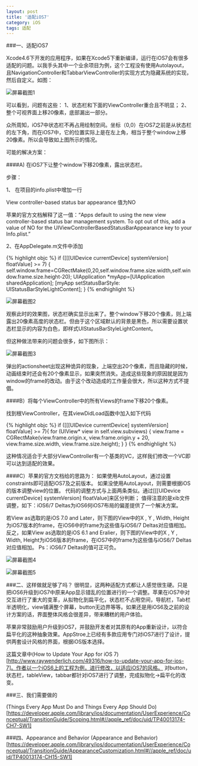 ```yaml
---
layout: post
title: '适配iOS7'
category: iOS
tags: 适配
---
```


###一、适配iOS7

Xcode4.6下开发的应用程序，如果在Xcode5下重新编译，运行在iOS7会有很多适配的问题。以我手头其中一个业余项目为例，这个工程没有使用Autolayout，且NavigationController和TabbarViewController的实现方式为隐藏系统的实现，然后自定义。如图：

![屏幕截图1](/assets/20131010adaptiOS7_1.png)

可以看到，问题有这些：
1、状态栏和下面的ViewController重合且不明显；
2、整个可视界面上移20像素，底部漏出一部分。

众所周知，iOS7中状态栏不再占用绘制空间。坐标（0,0）在iOS7之前是从状态栏的左下角，而在iOS7中，它的位置实际上是在左上角，相当于整个window上移20像素。所以会导致如上图所示的情况。

可能的解决方案：

####A) 在iOS7下让整个window下移20像素，露出状态栏。

步骤：

1、	在项目的info.plist中增加一行

View controller-based status bar appearance 值为NO

苹果的官方文档解释了这一值：“Apps default to using the new view controller-based status bar management system. To opt out of this, add a value of NO for the UIViewControllerBasedStatusBarAppearance key to your Info.plist.”

2、在AppDelegate.m文件中添加

{% highlight objc %}
if ([[[UIDevice currentDevice] systemVersion] floatValue] >= 7) {
      self.window.frame=CGRectMake(0,20,self.window.frame.size.width,self.window.frame.size.height-20);
      UIApplication *myApp=[UIApplication sharedApplication];
      [myApp setStatusBarStyle: UIStatusBarStyleLightContent];
}
{% endhighlight %}

![屏幕截图2](/assets/20131010adaptiOS7_2.png)

观察此时的效果图，状态栏确实显示出来了。整个window下移20个像素，则上端露出20像素高度的状态栏。但由于这个区域默认的背景是黑色，所以需要设置状态栏显示的内容为白色，即样式UIStatusBarStyleLightContent。

但这种做法带来的问题会很多，如下图所示：

![屏幕截图3](/assets/20131010adaptiOS7_3.png)

弹出的actionsheet出现这种诡异的现象，上端空出20个像素，而且隐藏的时候，动画结束时还会有20个像素显示，如果突然消失。造成这些现象的原因就是因为window的frame的改动。由于这个改动造成的工作量会很大，所以这种方式不提倡。

####B）将每个ViewController中的所有Views的frame下移20个像素。

找到根ViewController，在其viewDidLoad函数中加入如下代码

{% highlight objc %}
    if ([[[UIDevice currentDevice] systemVersion] floatValue] >= 7){
        for (UIView* view in self.view.subviews) {
            view.frame = CGRectMake(view.frame.origin.x, view.frame.origin.y + 20, view.frame.size.width,          view.frame.size.height);
        }
}
{% endhighlight %}

这种情况适合于大部分ViewController有一个基类的VC，这样我们修改一个VC即可以达到适配的效果。

####C）苹果的官方文档给的思路为：
如果使用AutoLayout，通过设置constraints即可适配iOS7及之前版本。
如果没使用AutoLayout，则需要根据iOS的版本调整view的位置。
代码的调整方式与上面两条类似。通过[[[UIDevice currentDevice] systemVersion] floatValue]来区分判断；
值得注意的是xib文件调整，如下：iOS6/7 Deltas为iOS6何iOS7布局的偏差提供了一个解决方案。

若View as选取的是iOS 7.0 and Later，则下图的View中的X , Y , Width, Height为iOS7版本的frame，在iOS6中的frame为这些值与iOS6/7 Deltas对应值相加。
反之，如果View as选取的是iOS 6.1 and Eralier，则下图的View中的X , Y , Width, Height为iOS6版本的frame，在iOS7中的frame为这些值与iOS6/7 Deltas对应值相加。
Ps：iOS6/7 Deltas的值可正可负。

![屏幕截图4](/assets/20131010adaptiOS7_4.png)

![屏幕截图5](/assets/20131010adaptiOS7_5.png)


###二、这样做就足够了吗？
很明显，这两种适配方式都让人感觉很生硬。只是把iOS6升级到iOS7中原来App显示错乱的位置进行的一个调整。苹果在iOS7中对交互进行了重大的变革，从拟物化到扁平化，状态栏不占用空间，导航栏，Tab栏半透明化，view铺满整个屏幕，button无边界等等。如果还是用iOS6及之前的设计方案的话，界面整体风格会很差异，带来糟糕的用户体验。

苹果非常鼓励用户升级到iOS7，并鼓励开发者对其原有的App重新设计，以符合扁平化的这种抽象效果。AppStroe上已经有多款应用专门对iOS7进行了设计，提供两套设计风格的界面，根据iOS版本选择。

这篇文章中(How to Update Your App for iOS 7)[http://www.raywenderlich.com/49316/how-to-update-your-app-for-ios-7]。作者以一个iOS6上的工程为例，进行修改，以适应iOS7的风格。
对button，状态栏，tableView，tabbar都针对iOS7进行了调整，完成拟物化->扁平化的改变。

###三、我们需要做的

(Things Every App Must Do and Things Every App Should Do)[https://developer.apple.com/library/ios/documentation/UserExperience/Conceptual/TransitionGuide/Scoping.html#//apple_ref/doc/uid/TP40013174-CH7-SW1]

###四、Appearance and Behavior
(Appearance and Behavior)[https://developer.apple.com/library/ios/documentation/UserExperience/Conceptual/TransitionGuide/AppearanceCustomization.html#//apple_ref/doc/uid/TP40013174-CH15-SW1]



